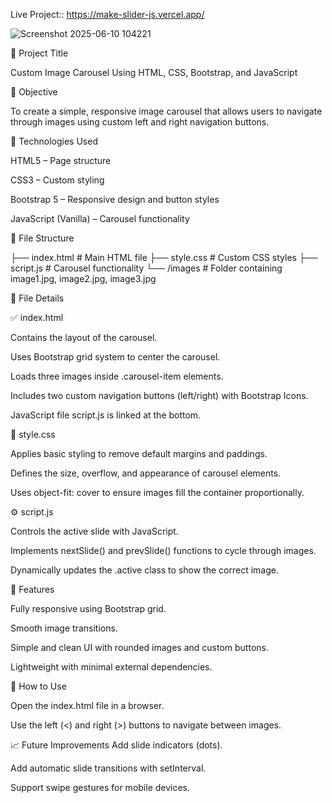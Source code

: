 Live Project:: https://make-slider-js.vercel.app/


![Screenshot 2025-06-10 104221](https://github.com/user-attachments/assets/c07a2da1-0233-42df-95ab-7f8481142c51)

📝 Project Title

Custom Image Carousel Using HTML, CSS, Bootstrap, and JavaScript

📌 Objective

To create a simple, responsive image carousel that allows users to navigate through images using custom left and right navigation buttons.

🧱 Technologies Used

HTML5 – Page structure

CSS3 – Custom styling

Bootstrap 5 – Responsive design and button styles

JavaScript (Vanilla) – Carousel functionality

📁 File Structure



├── index.html          # Main HTML file
├── style.css           # Custom CSS styles
├── script.js          # Carousel functionality
└── /images            # Folder containing image1.jpg, image2.jpg, image3.jpg

📄 File Details

✅ index.html

Contains the layout of the carousel.

Uses Bootstrap grid system to center the carousel.

Loads three images inside .carousel-item elements.

Includes two custom navigation buttons (left/right) with Bootstrap Icons.

JavaScript file script.js is linked at the bottom.


🎨 style.css

Applies basic styling to remove default margins and paddings.

Defines the size, overflow, and appearance of carousel elements.

Uses object-fit: cover to ensure images fill the container proportionally.


⚙️ script.js

Controls the active slide with JavaScript.

Implements nextSlide() and prevSlide() functions to cycle through images.

Dynamically updates the .active class to show the correct image.


🎯 Features

Fully responsive using Bootstrap grid.

Smooth image transitions.

Simple and clean UI with rounded images and custom buttons.

Lightweight with minimal external dependencies.

🔧 How to Use

Open the index.html file in a browser.

Use the left (<) and right (>) buttons to navigate between images.

📈 Future Improvements
Add slide indicators (dots).

Add automatic slide transitions with setInterval.

Support swipe gestures for mobile devices.
